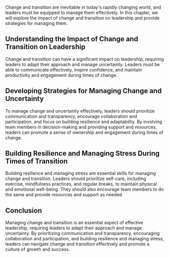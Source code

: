 
Change and transition are inevitable in today's rapidly changing world, and leaders must be equipped to manage them effectively. In this chapter, we will explore the impact of change and transition on leadership and provide strategies for managing them.

Understanding the Impact of Change and Transition on Leadership
---------------------------------------------------------------

Change and transition can have a significant impact on leadership, requiring leaders to adapt their approach and manage uncertainty. Leaders must be able to communicate effectively, inspire confidence, and maintain productivity and engagement during times of change.

Developing Strategies for Managing Change and Uncertainty
---------------------------------------------------------

To manage change and uncertainty effectively, leaders should prioritize communication and transparency, encourage collaboration and participation, and focus on building resilience and adaptability. By involving team members in decision-making and providing support and resources, leaders can promote a sense of ownership and engagement during times of change.

Building Resilience and Managing Stress During Times of Transition
------------------------------------------------------------------

Building resilience and managing stress are essential skills for managing change and transition. Leaders should prioritize self-care, including exercise, mindfulness practices, and regular breaks, to maintain physical and emotional well-being. They should also encourage team members to do the same and provide resources and support as needed.

Conclusion
----------

Managing change and transition is an essential aspect of effective leadership, requiring leaders to adapt their approach and manage uncertainty. By prioritizing communication and transparency, encouraging collaboration and participation, and building resilience and managing stress, leaders can navigate change and transition effectively and promote a culture of growth and success.
